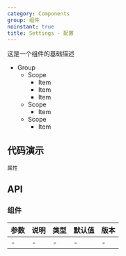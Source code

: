 ```yaml
---
category: Components
group: 组件
noinstant: true
title: Settings - 配置
---
```


这是一个组件的基础描述

- Group
  - Scope
    - Item
    - Item
    - Item
  - Scope
    - Item
  - Scope
    - Item

## 代码演示

<code src="./demos/index.tsx"  background="#f0f2f5" >属性</code>

## API

### 组件

| 参数  | 说明  | 类型  | 默认值 | 版本  |
|-----|-----|-----|-----|-----|
| -   | -   | -   | -   | -   |
